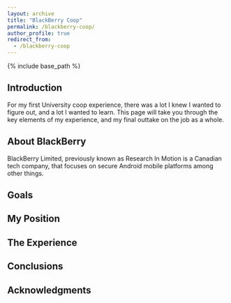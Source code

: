 ```yaml
---
layout: archive
title: "BlackBerry Coop"
permalink: /blackberry-coop/
author_profile: true
redirect_from:
  - /blackberry-coop
---
```


{% include base_path %}

## Introduction
For my first University coop experience, there was a lot I knew I wanted to figure out, and a lot I wanted to learn. This page will take you through the key elements of my experience, and my final outtake on the job as a whole.

## About BlackBerry
BlackBerry Limited, previously known as Research In Motion is a Canadian tech company, that focuses on secure Android mobile platforms among other things. 

## Goals

## My Position

## The Experience

## Conclusions

## Acknowledgments
